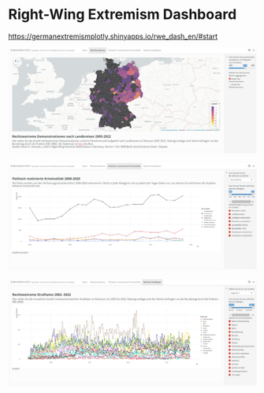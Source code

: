 # Right-Wing Extremism Dashboard
https://germanextremismplotly.shinyapps.io/rwe_dash_en/#start

![banner](screenshots/dashboard2.png)

![banner](screenshots/dashboard3.png)

![banner](screenshots/dashboard4.png)

